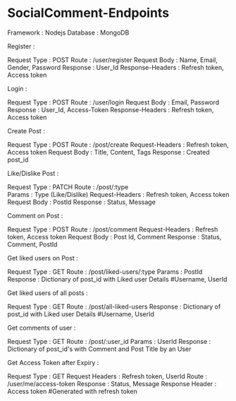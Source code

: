 # SocialComment-Endpoints
Framework : Nodejs 
Database : MongoDB

Register :

Request Type : POST
Route : /user/register 
Request Body : Name, Email, Gender, Password
Response : User_Id
Response-Headers : Refresh token, Access token

Login : 

Request Type : POST
Route : /user/login 
Request Body : Email, Password
Response : User_Id, Access-Token
Response-Headers : Refresh token, Access token

Create Post : 

Request Type : POST
Route : /post/create
Request-Headers : Refresh token, Access token
Request Body : Title, Content, Tags
Response : Created post_id

Like/Dislike Post : 

Request Type : PATCH
Route : /post/:type  
Params : Type (Like/Dislike)
Request-Headers : Refresh token, Access token
Request Body : PostId
Response : Status, Message

Comment on Post : 

Request Type : POST
Route : /post/comment 
Request-Headers : Refresh token, Access token
Request Body : Post Id, Comment
Response : Status, Comment, PostId

Get liked users on Post : 

Request Type : GET
Route : /post/liked-users/:type
Params : PostId
Response : Dictionary of post_id with Liked user Details #Username, UserId

Get liked users of all posts : 

Request Type : GET
Route : /post/all-liked-users 
Response : Dictionary of post_id with Liked user Details #Username, UserId

Get comments of user :

Request Type : GET
Route : /post/:user_id
Params : UserId
Response : Dictionary of post_id's with Comment and Post Title by an User

Get Access Token after Expiry :

Request Type : GET
Request Headers : Refresh token, UserId
Route : /user/me/access-token
Response : Status, Message
Response Header : Access token #Generated with refresh token
